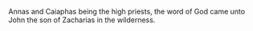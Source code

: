 Annas and Caiaphas being the high priests, the word of God came unto John the son of Zacharias in the wilderness.

